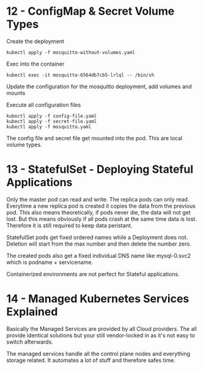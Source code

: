 # 12 - ConfigMap & Secret Volume Types

Create the deployment

    kubectl apply -f mosquitto-without-volumes.yaml

Exec into the container

    kubectl exec -it mosquitto-6564db7cb5-lrlql -- /bin/sh

Update the configuration for the mosquitto deployment, add volumes and mounts

Execute all configuration files

    kubectl apply -f config-file.yaml
    kubectl apply -f secret-file.yaml
    kubectl apply -f mosquitto.yaml


The config file and secret file get mounted into the pod.
This are local volume types.

# 13 - StatefulSet - Deploying Stateful Applications

Only the master pod can read and write.
The replica pods can only read.
Everytime a new replica pod is created it copies the data from the previous pod.
This also means theoretically, if pods never die, the data will not get lost. But this means obviously if all pods crash at the same time data is lost.
Therefore it is still required to keep data peristant.

StatefulSet pods get fixed ordered names while a Deployment does not.
Deletion will start from the max number and then delete the number zero.

The created pods also get a fixed individual DNS name like mysql-0.svc2 which is podname + servicename.

Containerized environments are not perfect for Stateful applications.

# 14 - Managed Kubernetes Services Explained

Basically the Managed Services are provided by all Cloud providers. The all provide identical solutions but your still vendor-locked in as it's not easy to switch afterwards.

The managed services handle all the control plane nodes and everything storage related.
It automates a lot of stuff and therefore safes time.